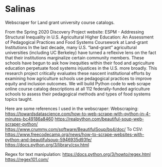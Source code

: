 # Salinas
Webscraper for Land grant university course catalogs.

From the Spring 2020 Discovery Project website:
ESPM - Addressing Structural Inequality in U.S. Agricultural Higher Education: 
An Assessment of Pedagogical Practices and Food Systems Coursework at Land-grant Institutions
In the last decade, many U.S. “land-grant” agricultural universities (including UC Berkeley) 
have turned a reflexive lens on the fact that their institutions marginalize certain community members.
These schools have begun to ask how inequities within their food and agriculture education perpetuate 
food systems injustices in the U.S. more broadly. This research project critically evaluates these 
nascent institutional efforts by examining how agriculture schools use pedagogical practices to improve 
equity and inclusion outcomes. We will build Python code to web scrape online course catalog descriptions 
at all 112 federally-funded agriculture schools to assess their pedagogical methods and types of food 
systems topics taught.

Here are some references I used in the webscraper:
Webscraping:
  https://towardsdatascience.com/how-to-web-scrape-with-python-in-4-minutes-bc49186a8460
  https://realpython.com/beautiful-soup-web-scraper-python/
  https://www.crummy.com/software/BeautifulSoup/bs4/doc/
To CSV:
  https://www.freecodecamp.org/news/how-to-scrape-websites-with-python-and-beautifulsoup-5946935d93fe/
  https://docs.python.org/3/library/csv.html

Regex for text manipulation:
  https://docs.python.org/3/howto/regex.html
  https://regex101.com/



